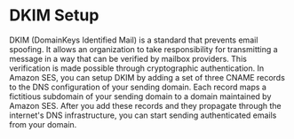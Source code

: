 # DKIM Setup

DKIM (DomainKeys Identified Mail) is a standard that prevents email spoofing. It allows an organization to take responsibility for transmitting a message in a way that can be verified by mailbox providers. This verification is made possible through cryptographic authentication. In Amazon SES, you can setup DKIM by adding a set of three CNAME records to the DNS configuration of your sending domain. Each record maps a fictitious subdomain of your sending domain to a domain maintained by Amazon SES. After you add these records and they propagate through the internet's DNS infrastructure, you can start sending authenticated emails from your domain.
